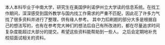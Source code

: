 本人本科毕业于中南大学，研究生在美国伊利诺伊州立大学读的信息系统。在找工作期间，深深感受到国外教学与国内找工作需求的严重不匹配，因此花了许多力气找了很多资料并进行了整理，供有缘人参考。
其中力扣刷题的部分大多是根据自己的想法写的，也有在参考完大神们的想法后自己有所改进的，都在尽量追求时间复杂度能超过大部分的提交。希望这些资料能帮助到一些人。
之后会定期地补充校招面试相关的资料。
